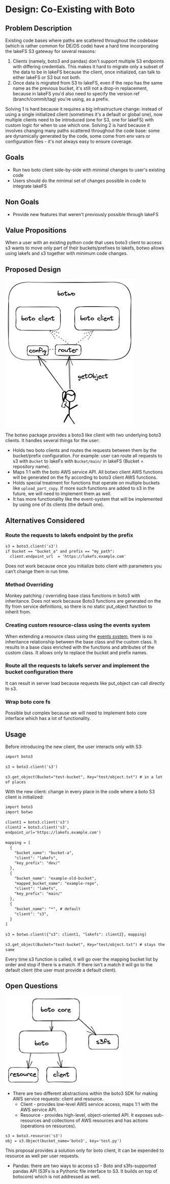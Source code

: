 # Design: Co-Existing with Boto

## Problem Description

Existing code bases where paths are scattered throughout the codebase (which is rather common for DE/DS code) have a hard time incorporating the lakeFS S3 gateway for several reasons:
1. Clients (namely, boto3 and pandas) don't support multiple S3 endpoints with differing credentials. This makes it hard to migrate only a subset of the data to be in lakeFS because the client, once initialized, can talk to either lakeFS or S3 but not both.
2. Once data is migrated from S3 to lakeFS, even if the repo has the same name as the previous bucket, it's still not a drop-in replacement, because in lakeFS you'd also need to specify the version ref (branch/commit/tag) you're using, as a prefix.

Solving 1 is hard because it requires a big infrastructure change: instead of using a single initialized client (sometimes it's a default or global one), now multiple clients need to be introduced (one for S3, one for lakeFS) with custom logic for when to use which one.
Solving 2 is hard because it involves changing many paths scattered throughout the code base: some are dynamically generated by the code, some come from env vars or configuration files - it's not always easy to ensure coverage.

## Goals
* Run two boto client side-by-side with minimal changes to user's existing code
* Users should do the minimal set of changes possible in code to integrate lakeFS

## Non Goals
* Provide new features that weren't previously possible through lakeFS

## Value Propositions
When a user with an existing python code that uses boto3 client to access s3 wants to move only part of their buckets/prefixes to lakefs, botwo allows using lakefs and s3 together with minimum code changes.

## Proposed Design
![Drawing of botwo architecture](./botwo-design.png)

The botwo package provides a boto3 like client with two underlying boto3 clients.
It handles several things for the user:
* Holds two boto clients and routes the requests between them by the bucket/prefix configuration. 
For example: user can route all requests to s3 with `Bucket` to lakeFs with `Bucket/main/` in lakeFS (Bucket = repository name).
* Maps 1:1 with the boto AWS service API. All botwo client AWS functions will be generated on the fly according to boto3 client AWS functions.
* Holds special treatment for functions that operate on multiple buckets like `upload_part_copy`. If more such functions are added to s3 in the future, we will need to implement them as well.
* It has more functionality like the event-system that will be implemented by using one of its clients (the default one).

## Alternatives Considered

### Route the requests to lakefs endpoint by the prefix
```
s3 = boto3.client('s3')
if bucket == "bucket_a" and prefix == "my_path":
  client.endpoint_url  = 'https://lakefs.example.com'
```
Does not work because once you initialize boto client with parameters you can’t change them in run time.

### Method Overriding

Monkey patching / overriding base class functions in boto3 with inheritance.
Does not work because Boto3 functions are generated on the fly from service definitions, so there is no static put_object function to inherit from.

### Creating custom resource-class using the events system

When extending a resource class using the [events system][Extensibility guide], there is no inheritance relationship between the base class and the custom class. It results in a base class enriched with the functions and attributes of the custom class.
It allows only to replace the bucket and prefix names.

### Route all the requests to lakefs server and implement the bucket configuration there
It can result in server load because requests like put_object can call directly to s3.

### Wrap boto core fs
Possible but complex because we will need to implement boto core interface which has a lot of functionality.

## Usage

Before introducing the new client, the user interacts only with S3:
```
import boto3

s3 = boto3.client('s3')

s3.get_object(Bucket="test-bucket", Key="test/object.txt") # in a lot of places
```

With the new client: change in every place in the code where a boto S3 client is initialized:

```
import boto3
import botwo

client1 = boto3.client('s3')
client2 = boto3.client('s3', endpoint_url='https://lakefs.example.com')

mapping = [
  {
    "bucket_name": "bucket-a",
    "client": "lakefs",
    "key_prefix": "dev/"
  },
  {
    "bucket_name": "example-old-bucket",
    "mapped_bucket_name": "example-repo",
    "client": "lakefs",
    "key_prefix": "main/"
  },
  { 
    "bucket_name": "*", # default
    "client": "s3",
  }
]

s3 = botwo.client({"s3": client1, "lakefs": client2}, mapping)

s3.get_object(Bucket="test-bucket", Key="test/object.txt") # stays the same
```

Every time s3 function is called, it will go over the mapping bucket list by order and stop if there is a match.
If there isn't a match it will go to the default client (the user must provide a default client).

## Open Questions
![Drawing of boto architecture](./boto-architecture.png)

* There are two different abstractions within the boto3 SDK for making AWS service requests: client and resource.
  * Client - provides low-level AWS service access, maps 1:1 with the AWS service API.
  * Resource - provides high-level, object-oriented API. It exposes sub-resources and collections of AWS resources and has actions (operations on resources).
```
s3 = boto3.resource('s3')
obj = s3.Object(bucket_name='boto3', key='test.py')
```
  This proposal provides a solution only for boto client, It can be expended to resource as well per user requests. 

* Pandas: there are two ways to access s3 - Boto and s3fs-supported pandas API (S3Fs is a Pythonic file interface to S3. It builds on top of botocore) which is not addressed as well.


[Extensibility guide]: https://boto3.amazonaws.com/v1/documentation/api/latest/guide/events.html